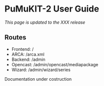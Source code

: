 PuMuKIT-2 User Guide
====================

*This page is updated to the XXX release*

Routes
------
* Frontend: /
* ARCA: /arca.xml
* Backend: /admin
* Opencast: /admin/opencast/mediapackage
* Wizard: /admin/wizard/series

Documentation under costruction